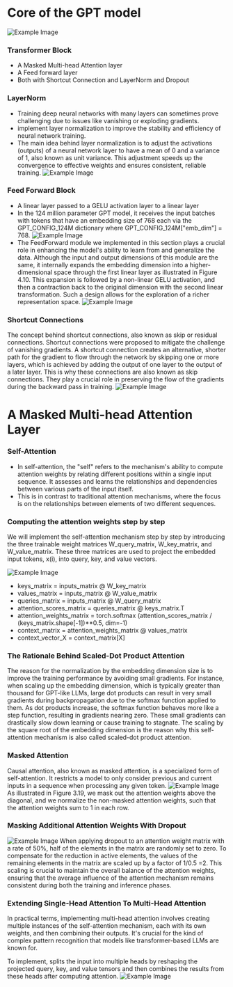 # Core of the GPT model
![Example Image](/Users/lujiarun/PycharmProjects/DBOT/asset/structure.png)

### Transformer Block
- A Masked Multi-head Attention layer
- A Feed forward layer
- Both with Shortcut Connection and LayerNorm and Dropout

### LayerNorm 
- Training deep neural networks with many layers can sometimes prove challenging due to issues like vanishing or exploding gradients.
- implement layer normalization to improve the stability and efficiency of neural network training.
- The main idea behind layer normalization is to adjust the activations (outputs) of a neural network layer to have a mean of 0 and a variance of 1, also known as unit variance. This adjustment speeds up the convergence to effective weights and ensures consistent, reliable training.
![Example Image](/Users/lujiarun/PycharmProjects/DBOT/asset/layernorm.png)

### Feed Forward Block
- A linear layer passed to a GELU activation layer to a linear layer
- In the 124 million parameter GPT model, it receives the input batches with tokens that have an embedding size of 768 each via the GPT_CONFIG_124M dictionary where GPT_CONFIG_124M["emb_dim"] = 768.
![Example Image](/Users/lujiarun/PycharmProjects/DBOT/asset/feedforward.png)
- The FeedForward module we implemented in this section plays a crucial role in enhancing the model's ability to learn from and generalize the data. Although the input and output dimensions of this module are the same, it internally expands the embedding dimension into a higher-dimensional space through the first linear layer as illustrated in Figure 4.10. This expansion is followed by a non-linear GELU activation, and then a contraction back to the original dimension with the second linear transformation. Such a design allows for the exploration of a richer representation space.
![Example Image](/Users/lujiarun/PycharmProjects/DBOT/asset/feedforward1.png)

### Shortcut Connections
The concept behind shortcut connections, also known as skip or residual connections. Shortcut connections were proposed to mitigate the challenge of vanishing gradients.
A shortcut connection creates an alternative, shorter path for the gradient to flow through the network by skipping one or more layers, which is achieved by adding the 
output of one layer to the output of a later layer. This is why these connections are also known as skip connections. They play a crucial role in preserving the flow of 
the gradients during the backward pass in training.
![Example Image](/Users/lujiarun/PycharmProjects/DBOT/asset/ShortCut.png)

# A Masked Multi-head Attention Layer
### Self-Attention
- In self-attention, the "self" refers to the mechanism's ability to compute attention weights by relating different positions within a single input sequence. It assesses and learns the relationships and dependencies between various parts of the input itself.
- This is in contrast to traditional attention mechanisms, where the focus is on the relationships between elements of two different sequences.

### Computing the attention weights step by step
We will implement the self-attention mechanism step by step by introducing the three trainable weight matrices W_query_matrix, W_key_matrix, and W_value_matrix. These three matrices are used to project the
embedded input tokens, x(i), into query, key, and value vectors.

![Example Image](/Users/lujiarun/PycharmProjects/DBOT/asset/atten_w_step.png)

- keys_matrix = inputs_matrix @ W_key_matrix
- values_matrix = inputs_matrix @ W_value_matrix
- queries_matrix = inputs_matrix @ W_query_matrix
- attention_scores_matrix = queries_matrix @ keys_matrix.T
- attention_weights_matrix = torch.softmax (attention_scores_matrix / (keys_matrix.shape[-1])**0.5, dim=-1)
- context_matrix = attention_weights_matrix @ values_matrix
- context_vector_X = context_matrix[X]

### The Rationale Behind Scaled-Dot Product Attention
The reason for the normalization by the embedding dimension size is to improve the training performance by avoiding small gradients. 
For instance, when scaling up the embedding dimension, which is typically greater than thousand for GPT-like LLMs, large dot products can result 
in very small gradients during backpropagation due to the softmax function applied to them. As dot products increase, the softmax function 
behaves more like a step function, resulting in gradients nearing zero. These small gradients can drastically slow down learning or cause training to stagnate.
The scaling by the square root of the embedding dimension is the reason why this self-attention mechanism is also called scaled-dot product attention.

### Masked Attention
Causal attention, also known as masked attention, is a specialized form of self-attention. It restricts a model to only consider previous and current inputs in a sequence when processing any given token. 
![Example Image](/Users/lujiarun/PycharmProjects/DBOT/asset/MaskedAttention.png)
As illustrated in Figure 3.19, we mask out the attention weights above the diagonal, and we normalize the non-masked attention weights, such that the attention weights sum to 1 in each row.

### Masking Additional Attention Weights With Dropout
![Example Image](/Users/lujiarun/PycharmProjects/DBOT/asset/MaskingDropout.png)
When applying dropout to an attention weight matrix with a rate of 50%, half of the elements in the matrix are randomly set to zero. 
To compensate for the reduction in active elements, the values of the remaining elements in the matrix are scaled up by a factor of 1/0.5 =2. 
This scaling is crucial to maintain the overall balance of the attention weights, ensuring that the average influence of the attention mechanism remains consistent during both the training and inference phases.

### Extending Single-Head Attention To Multi-Head Attention
In practical terms, implementing multi-head attention involves creating multiple instances of the self-attention mechanism, each with its own weights, and then combining their outputs. 
It's crucial for the kind of complex pattern recognition that models like transformer-based LLMs are known for. 

To implement, splits the input into multiple heads by reshaping the projected query, key, and value tensors and then combines the results from these heads after computing attention.
![Example Image](/Users/lujiarun/PycharmProjects/DBOT/asset/Multi-Head.png)
